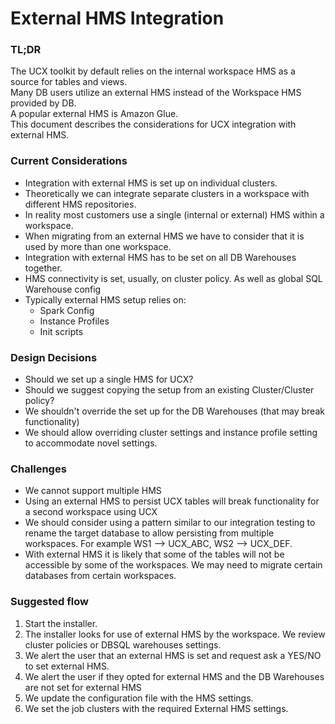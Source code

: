 # External HMS Integration
### TL;DR
The UCX toolkit by default relies on the internal workspace HMS as a source for tables and views.
<br/>Many DB users utilize an external HMS instead of the Workspace HMS provided by DB.
<br/>A popular external HMS is Amazon Glue.
<br/>This document describes the considerations for UCX integration with external HMS.

### Current Considerations
- Integration with external HMS is set up on individual clusters.
- Theoretically we can integrate separate clusters in a workspace with different HMS repositories.
- In reality most customers use a single (internal or external) HMS within a workspace.
- When migrating from an external HMS we have to consider that it is used by more than one workspace.
- Integration with external HMS has to be set on all DB Warehouses together.
- HMS connectivity is set, usually, on cluster policy. As well as global SQL Warehouse config
- Typically external HMS setup relies on:
  - Spark Config
  - Instance Profiles
  - Init scripts

### Design Decisions
- Should we set up a single HMS for UCX?
- Should we suggest copying the setup from an existing Cluster/Cluster policy?
- We shouldn't override the set up for the DB Warehouses (that may break functionality)
- We should allow overriding cluster settings and instance profile setting to accommodate novel settings.

### Challenges
- We cannot support multiple HMS
- Using an external HMS to persist UCX tables will break functionality for a second workspace using UCX
- We should consider using a pattern similar to our integration testing to rename the target database to allow persisting from multiple workspaces. For example WS1 --> UCX_ABC, WS2 --> UCX_DEF.
- With external HMS it is likely that some of the tables will not be accessible by some of the workspaces. We may need to migrate certain databases from certain workspaces.

### Suggested flow
1. Start the installer.
2. The installer looks for use of external HMS by the workspace. We review cluster policies or DBSQL warehouses settings.
3. We alert the user that an external HMS is set and request ask a YES/NO to set external HMS.
4. We alert the user if they opted for external HMS and the DB Warehouses are not set for external HMS
5. We update the configuration file with the HMS settings.
6. We set the job clusters with the required External HMS settings.
